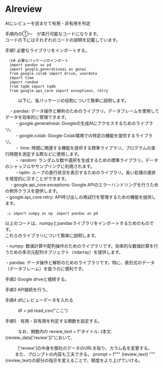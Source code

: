 # AIreview
AIにレビューを読ませて有用・非有用を判定  

手順内の①～　が実行可能なコードになります。  
コードの下にはそれぞれのコードの説明を記載しています。

手順1 必要なライブラリをインポートする。  

      ⑴# 必要なパッケージのインポート
      import pandas as pd
      import google.generativeai as genai
      from google.colab import drive, userdata
      import time
      import random
      from tqdm import tqdm
      from google.api_core import exceptions, retry   

  
  　　　以下に、各パッケージの役割について簡単に説明します。  
    
   　・pandas: データ操作と解析のためのライブラリ。データフレームを使用してデータを効率的に管理できます。  
　　 ・google.generativeai: Googleの生成AIにアクセスするためのライブラリ。  
　　 ・google.colab: Google Colab環境での特定の機能を提供するライブラリ。  
　　 ・ time: 時間に関連する機能を提供する標準ライブラリ。プログラムの実行時間を測定する際などに使用します。  
　　 ・ random: ランダムな数や選択を生成するための標準ライブラリ。データのシャッフルやサンプリングに利用されます。  
　　 ・tqdm: ループの進行状況を表示するためのライブラリ。長い処理の進捗を視覚的に示すことができます。  
   　・google.api_core.exceptions: Google APIのエラーハンドリングを行うための例外クラスを提供します。  
     ・google.api_core.retry: API呼び出しの再試行を管理するための機能を提供します。  

     ⑵ import numpy as np　import pandas as pd 
     
以上のコードは、numpyとpandasライブラリをインポートするためのものです。  
これらのライブラリについて簡単に説明します。  

・numpy: 数値計算や配列操作のためのライブラリです。効率的な数値計算を行うための多次元配列オブジェクト（ndarray）を提供します。

・pandas: データ操作と解析のためのライブラリです。特に、表形式のデータ（データフレーム）を扱うのに便利です。

     
    

      

手順2 Google driveと接続する。  

手順3 API接続を行う。  

手順4 dfにレビューデータを入れる  

　　　df = pd.read_csv("ここ")  
   
手順5　有用・非有用を判定する関数を設定する。  

　　　なお、関数内の review_text = f"タイトル: {本文: {review_data['review']}"において、  
    
　　　['review']の中身を御社のデータのURLを貼り、カラム名を変更する。  
   　　
     また、プロンプトの内容も工夫できる。
     prompt = f"""
     {review_text}
     """
      {review_text}の部分の指示を変えることで、精度をより上げていける。
     
     
